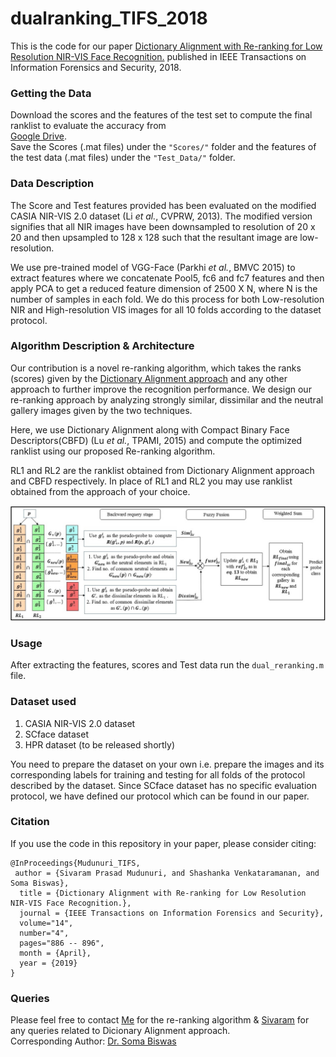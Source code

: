 # dualranking_TIFS_2018  
This is the code for our paper [Dictionary Alignment with Re-ranking for Low Resolution NIR-VIS Face Recognition.](https://ieeexplore.ieee.org/document/8452967) published in IEEE Transactions on Information Forensics and Security, 2018.  

### Getting the Data  
Download the scores and the features of the test set to compute the final ranklist to evaluate the accuracy from  
[Google Drive](https://drive.google.com/drive/folders/15iq2-DKMNthYAXreHoaNjBD6lROT2OuM?usp=sharing).  
Save the Scores (.mat files) under the ```"Scores/"``` folder and the features of the test data (.mat files) under the ```"Test_Data/"``` folder.  

### Data Description  
The Score and Test features provided has been evaluated on the modified CASIA NIR-VIS 2.0 dataset (Li *et al.*, CVPRW, 2013). The modified version signifies that all NIR images have been downsampled to resolution of 20 x 20 and then upsampled to 128 x 128 such that the resultant image are low-resolution.  
  
  
We use pre-trained model of VGG-Face (Parkhi *et al.*, BMVC 2015) to extract features where we concatenate Pool5, fc6 and fc7 features and then apply PCA to get a reduced feature dimension of 2500 X N, where N is the number of samples in each fold. We do this process for both Low-resolution NIR and High-resolution VIS images for all 10 folds according to the dataset protocol.

### Algorithm Description & Architecture
Our contribution is a novel re-ranking algorithm, which takes the ranks (scores) given by the [Dictionary Alignment approach](https://ieeexplore.ieee.org/document/7926712) and any other approach to further improve the recognition performance. We design our re-ranking approach by analyzing strongly similar, dissimilar and the neutral gallery images given by the two techniques.  
  
Here, we use Dictionary Alignment along with Compact Binary Face Descriptors(CBFD) (Lu *et al.*, TPAMI, 2015) and compute the optimized ranklist using our proposed Re-ranking algorithm.  
  
RL1 and RL2 are the ranklist obtained from Dictionary Alignment approach and CBFD respectively. In place of RL1 and RL2 you may use ranklist obtained from the approach of your choice.
  
![title](img/flowchart.jpg)  
  

### Usage
After extracting the features, scores and Test data run the ```dual_reranking.m``` file.  
  
### Dataset used  
1. CASIA NIR-VIS 2.0 dataset  
2. SCface dataset
3. HPR dataset (to be released shortly)  

You need to prepare the dataset on your own i.e. prepare the images and its corresponding labels for training and testing for all folds of the protocol described by the dataset. Since SCface dataset has no specific evaluation protocol, we have defined our protocol which can be found in our paper.  
  
### Citation  
If you use the code in this repository in your paper, please consider citing:  
```
@InProceedings{Mudunuri_TIFS,   
 author = {Sivaram Prasad Mudunuri, and Shashanka Venkataramanan, and Soma Biswas},    
  title = {Dictionary Alignment with Re-ranking for Low Resolution NIR-VIS Face Recognition.},    
  journal = {IEEE Transactions on Information Forensics and Security},  
  volume="14",    
  number="4",      
  pages="886 -- 896",    
  month = {April},   
  year = {2019} 
}
```  
  
### Queries
Please feel free to contact [Me](https://shashankvkt.github.io/) for the re-ranking algorithm & [Sivaram](https://sites.google.com/site/sivaramprasad443/) for any queries related to Dicionary Alignment approach.  
Corresponding Author: [Dr. Soma Biswas](http://www.ee.iisc.ac.in/new/people/faculty/soma.biswas/index.html)

